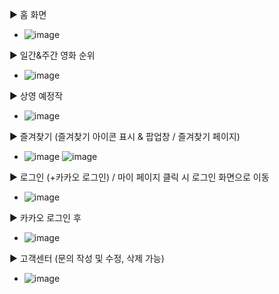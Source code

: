 ▶ 홈 화면
- ![image](https://github.com/user-attachments/assets/bfd74b2e-c0e3-4735-b0ea-8f6aa5f21e40)

▶ 일간&주간 영화 순위
- ![image](https://github.com/user-attachments/assets/bdb5a744-bacc-47a3-af51-e441344f947f)

▶ 상영 예정작
- ![image](https://github.com/user-attachments/assets/02ff681e-2bd0-4f6d-8076-63f6a5f5da92)

▶ 즐겨찾기 (즐겨찾기 아이콘 표시 & 팝업창 / 즐겨찾기 페이지) 
- ![image](https://github.com/user-attachments/assets/c8a200f2-952c-4585-bd56-1977499325b7) ![image](https://github.com/user-attachments/assets/98d26d37-343a-4da0-8ce5-2f14f618cfb4)

▶ 로그인 (+카카오 로그인) / 마이 페이지 클릭 시 로그인 화면으로 이동
- ![image](https://github.com/user-attachments/assets/45d8ca4d-6f0e-42b7-8da6-6cd22980f670)

▶ 카카오 로그인 후
- ![image](https://github.com/user-attachments/assets/35dc3893-a1df-40e4-8c12-69e3990942fc)

▶ 고객센터 (문의 작성 및 수정, 삭제 가능)
- ![image](https://github.com/user-attachments/assets/bc1747a5-bad6-46c6-a92a-f77fcb2d03c3)

